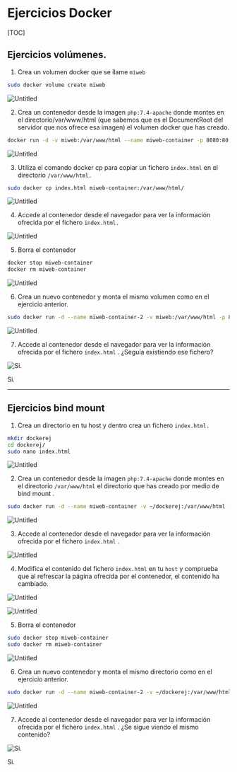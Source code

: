 # Ejercicios Docker



[TOC]

## Ejercicios volúmenes.

1. Crea un volumen docker que se llame `miweb` 

```bash
sudo docker volume create miweb
```

![Untitled](Ejercicios%20Docker%20d2a85d3da09a407ca6434b9aed674af1/Untitled.png)



2. Crea un contenedor desde la imagen `php:7.4-apache` donde montes en el directorio/var/www/html (que sabemos que es el DocumentRoot del servidor que nos ofrece esa imagen) el volumen docker que has creado.

```bash
docker run -d -v miweb:/var/www/html --name miweb-container -p 8080:80 php:7.4-apache
```

![Untitled](Ejercicios%20Docker%20d2a85d3da09a407ca6434b9aed674af1/Untitled%201.png)



3. Utiliza el comando docker cp para copiar un fichero `index.html`  en el directorio
   `/var/www/html.` 

```bash
sudo docker cp index.html miweb-container:/var/www/html/
```

![Untitled](Ejercicios%20Docker%20d2a85d3da09a407ca6434b9aed674af1/Untitled%202.png)



4. Accede al contenedor desde el navegador para ver la información ofrecida por el fichero
   `index.html.` 

![Untitled](Ejercicios%20Docker%20d2a85d3da09a407ca6434b9aed674af1/Untitled%203.png)

5. Borra el contenedor

```bash
docker stop miweb-container
docker rm miweb-container
```

![Untitled](Ejercicios%20Docker%20d2a85d3da09a407ca6434b9aed674af1/Untitled%204.png)



6. Crea un nuevo contenedor y monta el mismo volumen como en el ejercicio anterior.

```bash
sudo docker run -d --name miweb-container-2 -v miweb:/var/www/html -p 8080:80 php:7.4-apache
```

![Untitled](Ejercicios%20Docker%20d2a85d3da09a407ca6434b9aed674af1/Untitled%205.png)



7. Accede al contenedor desde el navegador para ver la información ofrecida por el fichero
   `index.html`  . ¿Seguía existiendo ese fichero?

![Si.](Ejercicios%20Docker%20d2a85d3da09a407ca6434b9aed674af1/Untitled%206.png)

Si.

---

## Ejercicios bind mount

1. Crea un directorio en tu host y dentro crea un fichero `index.html.` 

```bash
mkdir dockerej
cd dockerej/
sudo nano index.html
```

![Untitled](Ejercicios%20Docker%20d2a85d3da09a407ca6434b9aed674af1/Untitled%207.png)



2. Crea un contenedor desde la imagen `php:7.4-apache`  donde montes en el directorio
   `/var/www/html`  el directorio que has creado por medio de bind mount .

```bash
sudo docker run -d --name miweb-container -v ~/dockerej:/var/www/html -p 8080:80 php:7.4-apache
```

![Untitled](Ejercicios%20Docker%20d2a85d3da09a407ca6434b9aed674af1/Untitled%208.png)



3. Accede al contenedor desde el navegador para ver la información ofrecida por el fichero
   `index.html` .

![Untitled](Ejercicios%20Docker%20d2a85d3da09a407ca6434b9aed674af1/Untitled%209.png)

4. Modifica el contenido del fichero `index.html`  en tu `host`  y comprueba que al refrescar la
   página ofrecida por el contenedor, el contenido ha cambiado.

![Untitled](Ejercicios%20Docker%20d2a85d3da09a407ca6434b9aed674af1/Untitled%2010.png)

![Untitled](Ejercicios%20Docker%20d2a85d3da09a407ca6434b9aed674af1/Untitled%2011.png)



5. Borra el contenedor

```bash
sudo docker stop miweb-container
sudo docker rm miweb-container
```

![Untitled](Ejercicios%20Docker%20d2a85d3da09a407ca6434b9aed674af1/Untitled%2012.png)



6. Crea un nuevo contenedor y monta el mismo directorio como en el ejercicio anterior.

```bash
sudo docker run -d --name miweb-container-2 -v ~/dockerej:/var/www/html -p 8081:80 php:7.4-apache
```

![Untitled](Ejercicios%20Docker%20d2a85d3da09a407ca6434b9aed674af1/Untitled%2013.png)



7. Accede al contenedor desde el navegador para ver la información ofrecida por el fichero
   `index.html`  . ¿Se sigue viendo el mismo contenido?

![Si.](Ejercicios%20Docker%20d2a85d3da09a407ca6434b9aed674af1/Untitled%2014.png)

Si.